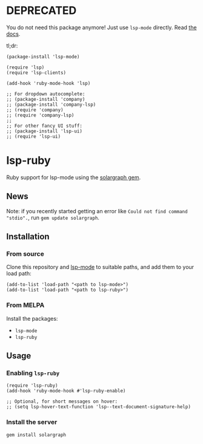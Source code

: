 # DEPRECATED

You do not need this package anymore! Just use `lsp-mode` directly. Read [the docs](https://github.com/emacs-lsp/lsp-mode/#configuration).

tl;dr:

```
(package-install 'lsp-mode)

(require 'lsp)
(require 'lsp-clients)

(add-hook 'ruby-mode-hook 'lsp)

;; For dropdown autocomplete:
;; (package-install 'company)
;; (package-install 'company-lsp)
;; (require 'company)
;; (require 'company-lsp)
;;
;; For other fancy UI stuff:
;; (package-install 'lsp-ui)
;; (require 'lsp-ui)
```


lsp-ruby
========

Ruby support for lsp-mode using the [solargraph gem](https://github.com/castwide/solargraph).

## News

Note: if you recently started getting an error like `Could not find command "stdio".`, run `gem update solargraph`.

## Installation

### From source

Clone this repository and [lsp-mode](https://github.com/emacs-lsp/lsp-mode) to
suitable paths, and add them to your load path:

```emacs-lisp
(add-to-list 'load-path "<path to lsp-mode>")
(add-to-list 'load-path "<path to lsp-ruby>")
```

### From MELPA

Install the packages:
- `lsp-mode`
- `lsp-ruby`

## Usage
### Enabling `lsp-ruby`

```emacs-lisp
(require 'lsp-ruby)
(add-hook 'ruby-mode-hook #'lsp-ruby-enable)

;; Optional, for short messages on hover:
;; (setq lsp-hover-text-function 'lsp--text-document-signature-help)
```

### Install the server

```
gem install solargraph
```
